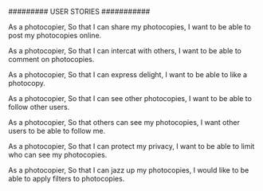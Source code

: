 ######### USER STORIES ###########


As a photocopier,
So that I can share my photocopies,
I want to be able to post my photocopies online.

As a photocopier, 
So that I can intercat with others, 
I want to be able to comment on photocopies.

As a photocopier,
So that I can express delight,
I want to be able to like a photocopy.

As a photocopier,
So that I can see other photocopies,
I want to be able to follow other users.

As a photocopier,
So that others can see my photocopies, 
I want other users to be able to follow me.

As a photocopier,
So that I can protect my privacy,
I want to be able to limit who can see my photocopies.

As a photocopier,
So that I can jazz up my photocopies,
I would like to be able to apply filters to photocopies. 
